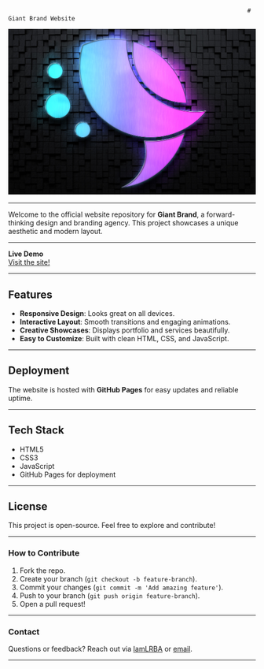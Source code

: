                                                                         # Giant Brand Website
![Giant Brand Logo](images/GB.jpg)

---

Welcome to the official website repository for **Giant Brand**, a forward-thinking design and branding agency. This project showcases a unique aesthetic and modern layout.

---

**Live Demo**  
[Visit the site!](https://iamlrba.github.io/Giant-Brand-Website)

---

## Features
- **Responsive Design**: Looks great on all devices.
- **Interactive Layout**: Smooth transitions and engaging animations.
- **Creative Showcases**: Displays portfolio and services beautifully.
- **Easy to Customize**: Built with clean HTML, CSS, and JavaScript.

---

## Deployment
The website is hosted with **GitHub Pages** for easy updates and reliable uptime.

---

## Tech Stack
- HTML5
- CSS3
- JavaScript
- GitHub Pages for deployment

---

## License
This project is open-source. Feel free to explore and contribute!

---

### How to Contribute
1. Fork the repo.
2. Create your branch (`git checkout -b feature-branch`).
3. Commit your changes (`git commit -m 'Add amazing feature'`).
4. Push to your branch (`git push origin feature-branch`).
5. Open a pull request!

---

### Contact
Questions or feedback? Reach out via [IamLRBA](https://github.com/IamLRBA) or [email](jerrylarubafestus@gmail.com).

---

